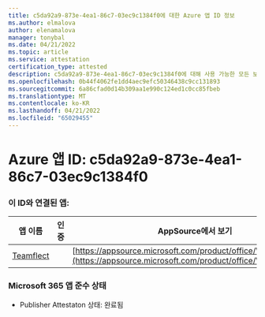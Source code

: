 ```yaml
---
title: c5da92a9-873e-4ea1-86c7-03ec9c1384f0에 대한 Azure 앱 ID 정보
ms.author: elmalova
author: elenamalova
manager: tonybal
ms.date: 04/21/2022
ms.topic: article
ms.service: attestation
certification_type: attested
description: c5da92a9-873e-4ea1-86c7-03ec9c1384f0에 대해 사용 가능한 모든 보안 및 규정 준수 정보입니다.
ms.openlocfilehash: 0b44f4062fe1dd4aec9efc50346438c9cc131893
ms.sourcegitcommit: 6a86cfad0d14b309aa1e990c124ed1c0cc85fbeb
ms.translationtype: MT
ms.contentlocale: ko-KR
ms.lasthandoff: 04/21/2022
ms.locfileid: "65029455"
---
```

# <a name="azure-app-id-c5da92a9-873e-4ea1-86c7-03ec9c1384f0"></a>Azure 앱 ID: c5da92a9-873e-4ea1-86c7-03ec9c1384f0


### <a name="apps-associated-with-this-id"></a>이 ID와 연결된 앱:
| **앱 이름** | **인증** | **AppSource에서 보기** |
|--------------|---------------|-----------------------|
| [Teamflect](../forward/WA200001860.md) |  | [https://appsource.microsoft.com/product/office/WA200001860](https://appsource.microsoft.com/product/office/WA200001860) |

### <a name="microsoft-365-app-compliance-status"></a>Microsoft 365 앱 준수 상태
- Publisher Attestaton 상태: 완료됨
